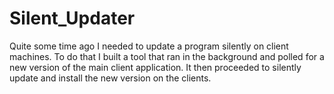 # Silent_Updater
Quite some time ago I needed to update a program silently on client machines. To do that I built a tool that ran in the background and polled for a new version of the main client application. It then proceeded to silently update and install the new version on the clients.
